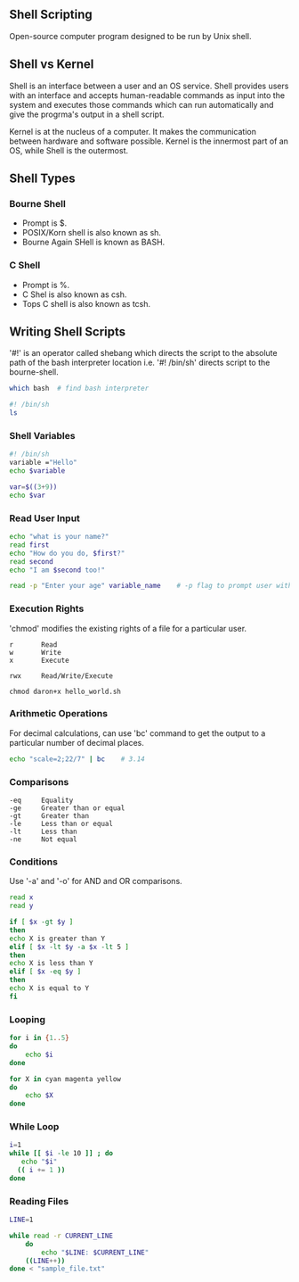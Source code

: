 ## Shell Scripting

Open-source computer program designed to be run by Unix shell. 

## Shell vs Kernel

Shell is an interface between a user and an OS service. Shell provides users with an interface and accepts human-readable commands as input into the system and executes those commands which can run automatically and give the progrma's output in a shell script.

Kernel is at the nucleus of a computer. It makes the communication between hardware and software possible. Kernel is the innermost part of an OS, while Shell is the outermost.

## Shell Types

### Bourne Shell
- Prompt is $.
- POSIX/Korn shell is also known as sh.
- Bourne Again SHell is known as BASH.

### C Shell

- Prompt is %.
- C Shel is also known as csh.
- Tops C shell is also known as tcsh.

## Writing Shell Scripts

'#!' is an operator called shebang which directs the script to the absolute path of the bash interpreter location i.e. '#! /bin/sh' directs script to the bourne-shell.

```sh
which bash  # find bash interpreter

#! /bin/sh
ls
```

### Shell Variables

```sh
#! /bin/sh
variable ="Hello"
echo $variable

var=$((3+9))
echo $var
```

### Read User Input

```sh
echo "what is your name?"
read first
echo "How do you do, $first?"
read second
echo "I am $second too!"

read -p "Enter your age" variable_name    # -p flag to prompt user with a custom msg
```

### Execution Rights

'chmod' modifies the existing rights of a file for a particular user. 

```
r       Read
w       Write
x       Execute

rwx     Read/Write/Execute
```

```console
chmod daron+x hello_world.sh
```

### Arithmetic Operations

For decimal calculations, can use 'bc' command to get the output to a particular number of decimal places.

```sh
echo "scale=2;22/7" | bc    # 3.14
```

### Comparisons

```
-eq     Equality
-ge     Greater than or equal
-gt     Greater than
-le     Less than or equal
-lt     Less than
-ne     Not equal
```

### Conditions

Use '-a' and '-o' for AND and OR comparisons.

```sh
read x
read y

if [ $x -gt $y ]
then
echo X is greater than Y
elif [ $x -lt $y -a $x -lt 5 ]
then
echo X is less than Y
elif [ $x -eq $y ]
then
echo X is equal to Y
fi
```

### Looping

```sh
for i in {1..5}
do
    echo $i
done

for X in cyan magenta yellow  
do
	echo $X
done
```

### While Loop

```sh
i=1
while [[ $i -le 10 ]] ; do
   echo "$i"
  (( i += 1 ))
done
```

### Reading Files

```sh
LINE=1

while read -r CURRENT_LINE
	do
		echo "$LINE: $CURRENT_LINE"
    ((LINE++))
done < "sample_file.txt"
```

